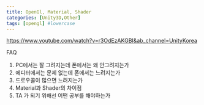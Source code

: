 ```yaml
---
title: OpenGl, Material, Shader
categories: [Unity3D,Other]
tags: [opengl] #lowercase    
---
```


https://www.youtube.com/watch?v=r3OdEzAKGBI&ab_channel=UnityKorea

FAQ
1. PC에서는 잘 그려지는데 폰에서는 왜 안그려지는가
2. 에디터에서는 문제 없는데 폰에서는 느려지는가
3. 드로우콜이 많으면 느려지는가
4. Material과 Shader의 차이점
5. TA 가 되기 위해선 어떤 공부를 해야하는가 
